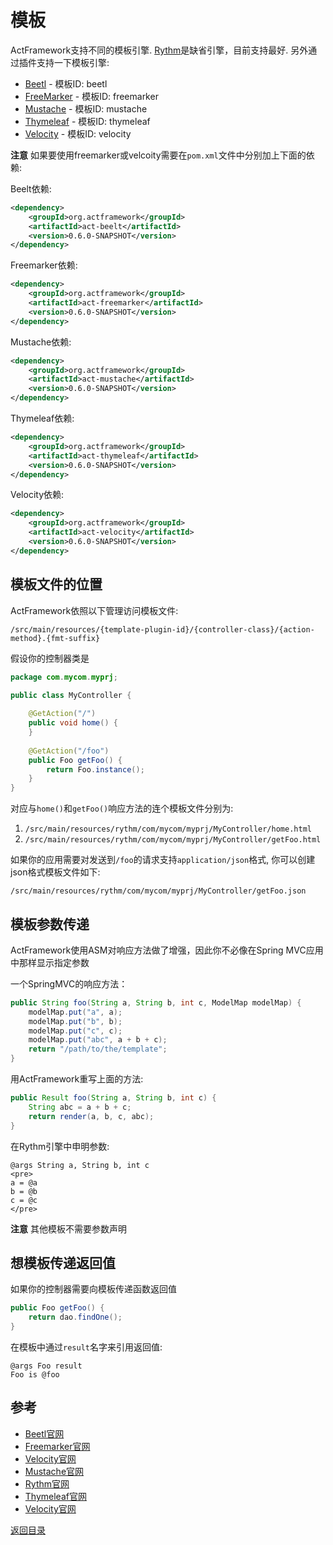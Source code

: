# 模板

ActFramework支持不同的模板引擎. [Rythm](http://rythmengine.org)是缺省引擎，目前支持最好. 另外通过插件支持一下模板引擎:

* [Beetl](http://www.ibeetl.com) - 模板ID: beetl
* [FreeMarker](http://freemarker.apache.org) - 模板ID: freemarker
* [Mustache](https://github.com/spullara/mustache.java) - 模板ID: mustache
* [Thymeleaf](http://www.thymeleaf.org/) - 模板ID: thymeleaf
* [Velocity](http://velocity.apache.org) - 模板ID: velocity

**注意** 如果要使用freemarker或velcoity需要在`pom.xml`文件中分别加上下面的依赖:

Beelt依赖:

```xml
<dependency>
    <groupId>org.actframework</groupId>
    <artifactId>act-beelt</artifactId>
    <version>0.6.0-SNAPSHOT</version>
</dependency>
```

Freemarker依赖:

```xml
<dependency>
    <groupId>org.actframework</groupId>
    <artifactId>act-freemarker</artifactId>
    <version>0.6.0-SNAPSHOT</version>
</dependency>
```

Mustache依赖:

```xml
<dependency>
    <groupId>org.actframework</groupId>
    <artifactId>act-mustache</artifactId>
    <version>0.6.0-SNAPSHOT</version>
</dependency>
```

Thymeleaf依赖:

```xml
<dependency>
    <groupId>org.actframework</groupId>
    <artifactId>act-thymeleaf</artifactId>
    <version>0.6.0-SNAPSHOT</version>
</dependency>
```


Velocity依赖:

```xml
<dependency>
    <groupId>org.actframework</groupId>
    <artifactId>act-velocity</artifactId>
    <version>0.6.0-SNAPSHOT</version>
</dependency>
```

## <a name="location"></a>模板文件的位置

ActFramework依照以下管理访问模板文件:

```
/src/main/resources/{template-plugin-id}/{controller-class}/{action-method}.{fmt-suffix}
```

假设你的控制器类是

```java
package com.mycom.myprj;

public class MyController {
    
    @GetAction("/")
    public void home() {
    }
    
    @GetAction("/foo")
    public Foo getFoo() {
        return Foo.instance();
    }
}
``` 

对应与`home()`和`getFoo()`响应方法的连个模板文件分别为:

1. `/src/main/resources/rythm/com/mycom/myprj/MyController/home.html`
1. `/src/main/resources/rythm/com/mycom/myprj/MyController/getFoo.html`

如果你的应用需要对发送到`/foo`的请求支持`application/json`格式, 你可以创建json格式模板文件如下: 

```
/src/main/resources/rythm/com/mycom/myprj/MyController/getFoo.json
``` 

## 模板参数传递

ActFramework使用ASM对响应方法做了增强，因此你不必像在Spring MVC应用中那样显示指定参数

一个SpringMVC的响应方法：

```java
public String foo(String a, String b, int c, ModelMap modelMap) {
    modelMap.put("a", a);
    modelMap.put("b", b);
    modelMap.put("c", c);
    modelMap.put("abc", a + b + c);
    return "/path/to/the/template";
}
```

用ActFramework重写上面的方法:

```java
public Result foo(String a, String b, int c) {
    String abc = a + b + c;
    return render(a, b, c, abc);
}
```

在Rythm引擎中申明参数:

```
@args String a, String b, int c
<pre>
a = @a
b = @b
c = @c
</pre>
```

**注意** 其他模板不需要参数声明

## 想模板传递返回值

如果你的控制器需要向模板传递函数返回值

```java
public Foo getFoo() {
    return dao.findOne();
}
```

在模板中通过`result`名字来引用返回值:

```
@args Foo result
Foo is @foo
```

## 参考

* [Beetl官网](http://www.ibeetl.com)
* [Freemarker官网](http://freemarker.incubator.apache.org/)
* [Velocity官网](http://velocity.apache.org)
* [Mustache官网](https://github.com/spullara/mustache.java)
* [Rythm官网](http://rythmengine.org)
* [Thymeleaf官网](http://www.thymeleaf.org/)
* [Velocity官网](http://velocity.apache.org)

[返回目录](index.md)
